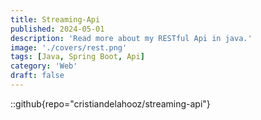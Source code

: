 ```yaml
---
title: Streaming-Api
published: 2024-05-01
description: 'Read more about my RESTful Api in java.'
image: './covers/rest.png'
tags: [Java, Spring Boot, Api]
category: 'Web'
draft: false 
---
```


::github{repo="cristiandelahooz/streaming-api"}